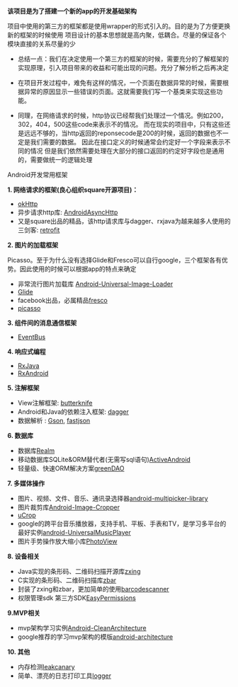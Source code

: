 **该项目是为了搭建一个新的app的开发基础架构**

项目中使用的第三方的框架都是使用wrapper的形式引入的。目的是为了方便更换新的框架的时候使用 项目设计的基本思想就是高内聚，低耦合。尽量的保证各个模块直接的关系尽量的少

* 总结一点：我们在决定使用一个第三方的框架的时候，需要充分的了解框架的实现原理，引入项目带来的收益和可能出现的问题。充分了解分析之后再决定

* 在项目开发过程中，难免有这样的情况，一个页面在数据异常的时候，需要根据异常的原因显示一些错误的页面。这就需要我们写一个基类来实现这些功能。

* 同理，在网络请求的时候，http协议已经帮我们处理过一个情况。例如200，302，404，500这些code来表示不的情况。 而在现实的项目中，只有这些还是远远不够的，当http返回的reponsecode是200的时候，返回的数据也不一定是我们需要的数据。 因此在接口定义的时候通常会约定好一个字段来表示不同的情况 但是我们依然需要处理在大部分的接口返回的约定好字段也是通用的，需要做统一的逻辑处理

Android开发常用框架

**1. 网络请求的框架(良心组织square开源项目)：**

* [okHttp](https://github.com/square/okhttp)
* 异步请求http库: [AndroidAsyncHttp](https://github.com/loopj/android-async-http)
* 又是square出品的精品，该http请求库与dagger、rxjava为越来越多人使用的三剑客: [retrofit](https://github.com/square/retrofit)

**2. 图片的加载框架**

Picasso。至于为什么没有选择Glide和Fresco可以自行google，三个框架各有优势。因此使用的时候可以根据app的特点来确定

* 非常流行图片加载库 [Android-Universal-Image-Loader](https://github.com/nostra13/Android-Universal-Image-Loader)
* [Glide](https://github.com/bumptech/glide)
* facebook出品，必属精品[fresco](https://github.com/facebook/fresco)
* [picasso](https://github.com/square/picasso)

**3. 组件间的消息通信框架**

* [EventBus](https://github.com/greenrobot/EventBus)

**4. 响应式编程**

* [RxJava](https://github.com/ReactiveX/RxJava)
* [RxAndroid](https://github.com/ReactiveX/RxAndroid)

**5. 注解框架**

* View注解框架: [butterknife](https://github.com/JakeWharton/butterknife)
* Android和Java的依赖注入框架: [dagger](https://github.com/google/dagger)
* 数据解析 : [Gson](https://github.com/google/gson), 
[fastjson](https://github.com/alibaba/fastjson)
	
**6. 数据库**

* 数据库[Realm](https://github.com/realm/realm-java)
* 移动数据库SQLite&ORM替代者(无需写sql语句)[ActiveAndroid](https://github.com/pardom/ActiveAndroid)
* 轻量级、快速ORM解决方案[greenDAO](https://github.com/greenrobot/greenDAO)

**7. 多媒体操作**

* 图片、视频、文件、音乐、通讯录选择器[android-multipicker-library](https://github.com/coomar2841/android-multipicker-library)
* 图片裁剪库[Android-Image-Cropper](https://github.com/ArthurHub/Android-Image-Cropper)
* [uCrop](https://github.com/Yalantis/uCrop)
* google的跨平台音乐播放器，支持手机、平板、手表和TV，是学习多平台的最好实例[android-UniversalMusicPlayer](https://github.com/googlesamples/android-UniversalMusicPlayer)
* 图片手势操作放大缩小库[PhotoView](https://github.com/chrisbanes/PhotoView)

**8. 设备相关**

* Java实现的条形码、二维码扫描开源库[zxing](https://github.com/zxing/zxing)
* C实现的条形码、二维码扫描库[zbar](https://github.com/ZBar/ZBar)
* 封装了zxing和zbar，更加简单的使用[barcodescanner](https://github.com/dm77/barcodescanner)
* 权限管理sdk 第三方SDK[EasyPermissions](ttps://github.com/googlesamples/easypermissions)

**9.MVP相关**

* mvp架构学习实例[Android-CleanArchitecture](https://github.com/android10/Android-CleanArchitecture)
* google推荐的学习mvp架构的模版[android-architecture](https://github.com/googlesamples/android-architecture)


**10. 其他**

* 内存检测[leakcanary](https://github.com/square/leakcanary)
* 简单、漂亮的日志打印工具[logger](https://github.com/orhanobut/logger)
